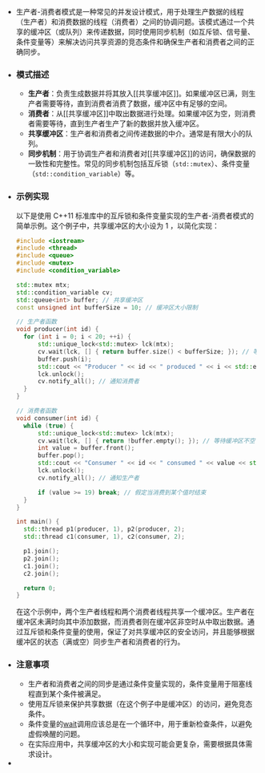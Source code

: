 - 生产者-消费者模式是一种常见的并发设计模式，用于处理生产数据的线程（生产者）和消费数据的线程（消费者）之间的协调问题。该模式通过一个共享的缓冲区（或队列）来传递数据，同时使用同步机制（如互斥锁、信号量、条件变量等）来解决访问共享资源的竞态条件和确保生产者和消费者之间的正确同步。
- ### 模式描述
	- **生产者**：负责生成数据并将其放入[[共享缓冲区]]。如果缓冲区已满，则生产者需要等待，直到消费者消费了数据，缓冲区中有足够的空间。
	- **消费者**：从[[共享缓冲区]]中取出数据进行处理。如果缓冲区为空，则消费者需要等待，直到生产者生产了新的数据并放入缓冲区。
	- **共享缓冲区**：生产者和消费者之间传递数据的中介。通常是有限大小的队列。
	- **同步机制**：用于协调生产者和消费者对[[共享缓冲区]]的访问，确保数据的一致性和完整性。常见的同步机制包括互斥锁（`std::mutex`）、条件变量（`std::condition_variable`）等。
- ### 示例实现
  以下是使用 C++11 标准库中的互斥锁和条件变量实现的生产者-消费者模式的简单示例。这个例子中，共享缓冲区的大小设为 1 ，以简化实现：
  ```cpp
  #include <iostream>
  #include <thread>
  #include <queue>
  #include <mutex>
  #include <condition_variable>
  
  std::mutex mtx;
  std::condition_variable cv;
  std::queue<int> buffer; // 共享缓冲区
  const unsigned int bufferSize = 10; // 缓冲区大小限制
  
  // 生产者函数
  void producer(int id) {
    for (int i = 0; i < 20; ++i) {
        std::unique_lock<std::mutex> lck(mtx);
        cv.wait(lck, [] { return buffer.size() < bufferSize; }); // 等待缓冲区不满
        buffer.push(i);
        std::cout << "Producer " << id << " produced " << i << std::endl;
        lck.unlock();
        cv.notify_all(); // 通知消费者
    }
  }
  
  // 消费者函数
  void consumer(int id) {
    while (true) {
        std::unique_lock<std::mutex> lck(mtx);
        cv.wait(lck, [] { return !buffer.empty(); }); // 等待缓冲区不空
        int value = buffer.front();
        buffer.pop();
        std::cout << "Consumer " << id << " consumed " << value << std::endl;
        lck.unlock();
        cv.notify_all(); // 通知生产者
  
        if (value >= 19) break; // 假定当消费到某个值时结束
    }
  }
  
  int main() {
    std::thread p1(producer, 1), p2(producer, 2);
    std::thread c1(consumer, 1), c2(consumer, 2);
  
    p1.join();
    p2.join();
    c1.join();
    c2.join();
  
    return 0;
  }
  ```
  
  在这个示例中，两个生产者线程和两个消费者线程共享一个缓冲区。生产者在缓冲区未满时向其中添加数据，而消费者则在缓冲区非空时从中取出数据。通过互斥锁和条件变量的使用，保证了对共享缓冲区的安全访问，并且能够根据缓冲区的状态（满或空）同步生产者和消费者的行为。
- ### 注意事项
	- 生产者和消费者之间的同步是通过条件变量实现的，条件变量用于阻塞线程直到某个条件被满足。
	- 使用互斥锁来保护共享数据（在这个例子中是缓冲区）的访问，避免竞态条件。
	- 条件变量的[wait]([[std::condition_variable::wait]])调用应该总是在一个循环中，用于重新检查条件，以避免虚假唤醒的问题。
	- 在实际应用中，共享缓冲区的大小和实现可能会更复杂，需要根据具体需求设计。
-